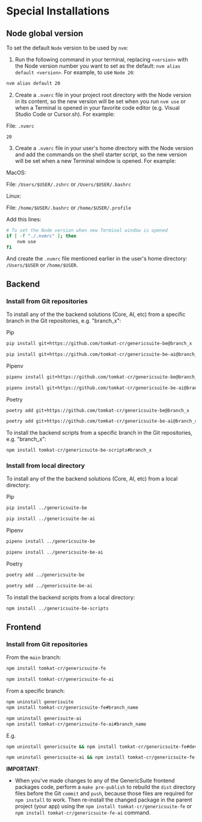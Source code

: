 # Special Installations

## Node global version

To set the default `Node` version to be used by `nvm`:

1. Run the following command in your terminal, replacing `<version>` with the Node version number you want to set as the default: `nvm alias default <version>`. For example, to use `Node 20`:

```sh
nvm alias default 20
```

2. Create a `.nvmrc` file in your project root directory with the Node version in its content, so the new version will be set when you run `nvm use` or when a Terminal is opened in your favorite code editor (e.g. Visual Studio Code or Cursor.sh). For example:

File: `.nvmrc`

```
20
```

3. Create a `.nvmrc` file in your user's home directory with the Node version and add the commands on the shell starter script, so the new version will be set when a new Terminal window is opened. For example:

MacOS:

File: `/Users/$USER/.zshrc` or `/Users/$USER/.bashrc`

Linux:

File: `/home/$USER/.bashrc` or `/home/$USER/.profile`

Add this lines:

```sh
# To set the Node version when new Terminal window is opened
if [ -f "./.nvmrc" ]; then
    nvm use
fi
```

And create the `.nvmrc` file mentioned earlier in the user's home directory: `/Users/$USER` or `/home/$USER`.


## Backend

### Install from Git repositories

To install any of the the backend solutions (Core, AI, etc) from a specific branch in the Git repositories, e.g. "branch_x":

Pip
```bash
pip install git+https://github.com/tomkat-cr/genericsuite-be@branch_x
```
```bash
pip install git+https://github.com/tomkat-cr/genericsuite-be-ai@branch_x
```

Pipenv
```bash
pipenv install git+https://github.com/tomkat-cr/genericsuite-be@branch_x
```
```bash
pipenv install git+https://github.com/tomkat-cr/genericsuite-be-ai@branch_x
```

Poetry
```bash
poetry add git+https://github.com/tomkat-cr/genericsuite-be@branch_x
```
```bash
poetry add git+https://github.com/tomkat-cr/genericsuite-be-ai@branch_x
```

To install the backend scripts from a specific branch in the Git repositories, e.g. "branch_x":

```bash
npm install tomkat-cr/genericsuite-be-scripts#branch_x
```

### Install from local directory

To install any of the the backend solutions (Core, AI, etc) from a local directory:

Pip
```bash
pip install ../genericsuite-be
```
```bash
pip install ../genericsuite-be-ai
```

Pipenv
```bash
pipenv install ../genericsuite-be
```
```bash
pipenv install ../genericsuite-be-ai
```

Poetry
```bash
poetry add ../genericsuite-be
```
```bash
poetry add ../genericsuite-be-ai
```

To install the backend scripts from a local directory:

```bash
npm install ../genericsuite-be-scripts
```

## Frontend

### Install from Git repositories

From the `main` branch:

```bash
npm install tomkat-cr/genericsuite-fe
```
```bash
npm install tomkat-cr/genericsuite-fe-ai
```

From a specific branch:

```bash
npm uninstall generisuite
npm install tomkat-cr/genericsuite-fe#branch_name
```
```bash
npm uninstall generisuite-ai
npm install tomkat-cr/genericsuite-fe-ai#branch_name
```

E.g.

```bash
npm uninstall genericsuite && npm install tomkat-cr/genericsuite-fe#develop
```
```bash
npm uninstall genericsuite-ai && npm install tomkat-cr/genericsuite-fe-ai#develop
```

**IMPORTANT**:

* When you've made changes to any of the GenericSuite frontend packages code, perform a `make pre-publish` to rebuild the `dist` directory files before the Git `commit` and `push`, because those files are required for `npm install` to work. Then re-install the changed package in the parent project (your app) using the `npm install tomkat-cr/genericsuite-fe` or `npm install tomkat-cr/genericsuite-fe-ai` command.